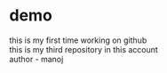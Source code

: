 # demo
this is my first time working on github<br>
this is my third repository in this account<br>
author - manoj
